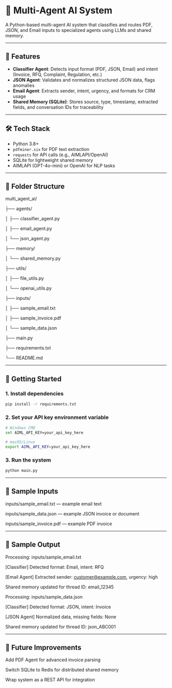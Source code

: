 # 🤖 Multi-Agent AI System

A Python-based multi-agent AI system that classifies and routes PDF, JSON, and Email inputs to specialized agents using LLMs and shared memory.

---

## 🧠 Features

- **Classifier Agent**: Detects input format (PDF, JSON, Email) and intent (Invoice, RFQ, Complaint, Regulation, etc.)
- **JSON Agent**: Validates and normalizes structured JSON data, flags anomalies
- **Email Agent**: Extracts sender, intent, urgency, and formats for CRM usage
- **Shared Memory (SQLite)**: Stores source, type, timestamp, extracted fields, and conversation IDs for traceability

---

## 🛠️ Tech Stack

- Python 3.8+
- `pdfminer.six` for PDF text extraction
- `requests` for API calls (e.g., AIMLAPI/OpenAI)
- SQLite for lightweight shared memory
- AIMLAPI (GPT-4o-mini) or OpenAI for NLP tasks

---

## 📁 Folder Structure

multi_agent_ai/

├── agents/

│ ├── classifier_agent.py

│ ├── email_agent.py

│ └── json_agent.py

├── memory/

│ └── shared_memory.py

├── utils/

│ ├── file_utils.py

│ └── openai_utils.py

├── inputs/

│ ├── sample_email.txt

│ ├── sample_invoice.pdf


│ └── sample_data.json

├── main.py

├── requirements.txt

└── README.md

---

## 🚀 Getting Started

### 1. Install dependencies

```bash
pip install -r requirements.txt
```

### 2. Set your API key environment variable
```bash
# Windows CMD
set AIML_API_KEY=your_api_key_here

# macOS/Linux
export AIML_API_KEY=your_api_key_here
```

### 3. Run the system
```bash
python main.py
```
---

## 📄 Sample Inputs

inputs/sample_email.txt — example email text

inputs/sample_data.json — example JSON invoice or document

inputs/sample_invoice.pdf — example PDF invoice

---

## 🧪 Sample Output

Processing: inputs/sample_email.txt

[Classifier] Detected format: Email, intent: RFQ

[Email Agent] Extracted sender: customer@example.com, urgency: high

Shared memory updated for thread ID: email_12345


Processing: inputs/sample_data.json

[Classifier] Detected format: JSON, intent: Invoice

[JSON Agent] Normalized data, missing fields: None

Shared memory updated for thread ID: json_ABC001

---

## 🔮 Future Improvements

Add PDF Agent for advanced invoice parsing

Switch SQLite to Redis for distributed shared memory

Wrap system as a REST API for integration
